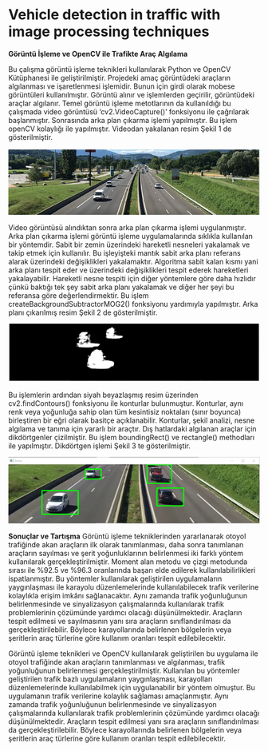 # Vehicle detection in traffic with image processing techniques

**Görüntü İşleme ve OpenCV ile Trafikte Araç Algılama**

Bu çalışma görüntü işleme teknikleri kullanılarak Python ve OpenCV Kütüphanesi ile geliştirilmiştir. Projedeki amaç görüntüdeki araçların algılanması ve işaretlenmesi işlemidir. Bunun için girdi olarak mobese görüntüleri kullanılmıştır. Görüntü alınır ve işlemlerden geçirilir, görüntüdeki araçlar algılanır. 
Temel görüntü işleme metotlarının da kullanıldığı bu çalışmada video görüntüsü ‘cv2.VideoCapture()’ fonksiyonu ile çağrılarak başlanmıştır. Sonrasında arka plan çıkarma işlemi yapılmıştır. Bu işlem openCV kolaylığı ile yapılmıştır. Videodan yakalanan resim Şekil 1 de gösterilmiştir.
 
![şekil 1](https://github.com/AysenKucukyaglioglu/Vehicle-detection-in-traffic-with-image-processing-techniques/blob/main/videodan%20yakalnm%C4%B1%C5%9F%20resim.png)


Video görüntüsü alındıktan sonra arka plan çıkarma işlemi uygulanmıştır. Arka plan çıkarma işlemi görüntü işleme uygulamalarında sıklıkla kullanılan bir yöntemdir. Sabit bir zemin üzerindeki hareketli nesneleri yakalamak ve takip etmek için kullanılır. Bu işleyişteki mantık sabit arka planı referans alarak üzerindeki değişiklikleri yakalamaktır. Algoritma sabit kalan kısmı yani arka planı tespit eder ve üzerindeki değişiklikleri tespit ederek hareketleri yakalayabilir. Hareketli nesne tespiti için diğer yöntemlere göre daha hızlıdır çünkü baktığı tek şey sabit arka planı yakalamak ve diğer her şeyi bu referansa göre değerlendirmektir. Bu işlem createBackgroundSubtractorMOG2() fonksiyonu yardımıyla yapılmıştır. Arka planı çıkarılmış resim Şekil 2 de gösterilmiştir.
 
![şekil 2](https://github.com/AysenKucukyaglioglu/Vehicle-detection-in-traffic-with-image-processing-techniques/blob/main/arka%20plan%C4%B1%20%C3%A7%C4%B1kar%C4%B1lm%C4%B1%C5%9F%20resim.png)


Bu işlemlerin ardından siyah beyazlaşmış resim üzerinden cv2.findContours() fonksiyonu ile konturlar bulunmuştur. Konturlar, aynı renk veya yoğunluğa sahip olan tüm kesintisiz noktaları (sınır boyunca) birleştiren bir eğri olarak basitçe açıklanabilir. Konturlar, şekil analizi, nesne algılama ve tanıma için yararlı bir araçtır.
Dış hatlardaki algılanan araçlar için dikdörtgenler çizilmiştir. Bu işlem boundingRect() ve rectangle() methodları ile yapılmıştır.
Dikdörtgen işlemi Şekil 3 te gösterilmiştir.

 
![şekil 3](https://github.com/AysenKucukyaglioglu/Vehicle-detection-in-traffic-with-image-processing-techniques/blob/main/i%C5%9Faretlenmi%C5%9F%20resim.png)



**Sonuçlar ve Tartışma**
Görüntü işleme tekniklerinden yararlanarak otoyol trafiğinde akan araçların ilk olarak tanımlanması, daha sonra tanımlanan araçların sayılması ve şerit yoğunluklarının belirlenmesi iki farklı yöntem kullanılarak gerçekleştirilmiştir. Moment alan metodu ve çizgi metodunda sırası ile %92.5 ve %96.3 oranlarında başarı elde edilerek kullanılabilirlikleri ispatlanmıştır. Bu yöntemler kullanılarak geliştirilen uygulamaların yaygınlaşması ile karayolu düzenlemelerinde kullanılabilecek trafik verilerine kolaylıkla erişim imkânı sağlanacaktır. Aynı zamanda trafik yoğunluğunun belirlenmesinde ve sinyalizasyon çalışmalarında kullanılarak trafik problemlerinin çözümünde yardımcı olacağı düşünülmektedir. Araçların tespit edilmesi ve sayılmasının yanı sıra araçların sınıflandırılması da gerçekleştirilebilir. Böylece karayollarında belirlenen bölgelerin veya şeritlerin araç türlerine göre kullanım oranları tespit edilebilecektir.

Görüntü işleme teknikleri ve OpenCV kullanılarak geliştirilen bu uygulama ile otoyol trafiğinde akan araçların tanımlanması ve algılanması, trafik yoğunluğunun belirlenmesi gerçekleştirilmiştir. Kullanılan bu yöntemler geliştirilen trafik bazlı uygulamaların yaygınlaşması, karayolları düzenlemelerinde kullanılabilmek için uygulanabilir bir yöntem olmuştur. Bu uygulamanın trafik verilerine kolaylık sağlaması amaçlanmıştır. Aynı zamanda trafik yoğunluğunun belirlenmesinde ve sinyalizasyon çalışmalarında kullanılarak trafik problemlerinin çözümünde yardımcı olacağı düşünülmektedir. Araçların tespit edilmesi yanı sıra araçların sınıflandırılması da gerçekleştirilebilir. Böylece karayollarında belirlenen bölgelerin veya şeritlerin araç türlerine göre kullanım oranları tespit edilebilecektir.
